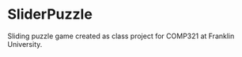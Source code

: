 SliderPuzzle
============

Sliding puzzle game created as class project for COMP321 at Franklin University.
